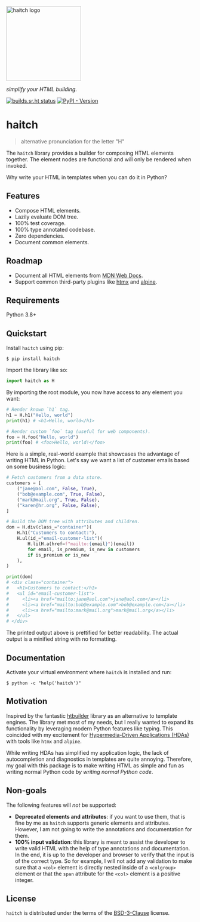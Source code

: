 <img width="200px" src="https://git.sr.ht/~loges/haitch/blob/master/docs/img/logo.svg" alt='haitch logo'>

_simplify your HTML building._

[![builds.sr.ht status](https://builds.sr.ht/~loges/haitch.svg)](https://builds.sr.ht/~loges/haitch?)
[![PyPI - Version](https://img.shields.io/pypi/v/haitch.svg)](https://pypi.org/project/haitch)

# haitch

> alternative pronunciation for the letter "H"

The `haitch` library provides a builder for composing HTML elements together. The element nodes are functional and will only be rendered when invoked.

Why write your HTML in templates when you can do it in Python?

## Features

- Compose HTML elements.
- Lazily evaluate DOM tree.
- 100% test coverage.
- 100% type annotated codebase.
- Zero dependencies.
- Document common elements.

## Roadmap

- Document all HTML elements from [MDN Web Docs](https://developer.mozilla.org/en-US/docs/Web/HTML).
- Support common third-party plugins like [htmx](https://htmx.org/) and [alpine](https://alpinejs.dev/).

## Requirements

Python 3.8+

## Quickstart

Install `haitch` using pip:

```console
$ pip install haitch
```

Import the library like so:

```python
import haitch as H
```

By importing the root module, you now have access to any element you want:

```python
# Render known `h1` tag.
h1 = H.h1("Hello, world")
print(h1) # <h1>Hello, world</h1>

# Render custom `foo` tag (useful for web components).
foo = H.foo("Hello, world")
print(foo) # <foo>Hello, world!</foo>
```

Here is a simple, real-world example that showcases the advantage of writing HTML in Python. Let's say we want a list of customer emails based on some business logic:

```python
# Fetch customers from a data store.
customers = [
    ("jane@aol.com", False, True),
    ("bob@example.com", True, False),
    ("mark@mail.org", True, False),
    ("karen@hr.org", False, False),
]

# Build the DOM tree with attributes and children.
dom = H.div(class_="container")(
    H.h1("Customers to contact:"),
    H.ul(id_="email-customer-list")(
        H.li(H.a(href=f"mailto:{email}")(email))
        for email, is_premium, is_new in customers
        if is_premium or is_new
    ),
)

print(dom)
# <div class="container">
#   <h1>Customers to contact:</h1>
#   <ul id="email-customer-list">
#     <li><a href="mailto:jane@aol.com">jane@aol.com</a></li>
#     <li><a href="mailto:bob@example.com">bob@example.com</a></li>
#     <li><a href="mailto:mark@mail.org">mark@mail.org</a></li>
#   </ul>
# </div>
```

The printed output above is prettified for better readability. The actual output is a minified string with no formatting.

## Documentation

Activate your virtual environment where `haitch` is installed and run:

```console
$ python -c "help('haitch')"
```

## Motivation

Inspired by the fantastic [htbuilder](https://github.com/tvst/htbuilder) library as an alternative to template engines. The library met most of my needs, but I really wanted to expand its functionality by leveraging modern Python features like typing. This coincided with my excitement for [Hypermedia-Driven Applications (HDAs)](https://htmx.org/essays/hypermedia-driven-applications/) with tools like `htmx` and `alpine`.

While writing HDAs has simplified my application logic, the lack of autocompletion and diagnostics in templates are quite annoying. Therefore, my goal with this package is to make writing HTML as simple and fun as writing normal Python code _by writing normal Python code_.

## Non-goals

The following features will _not_ be supported:

- **Deprecated elements and attributes**: if you want to use them, that is fine by me as `haitch` supports generic elements and attributes. However, I am not going to write the annotations and documentation for them.
- **100% input validation**: this library is meant to assist the developer to write valid HTML with the help of type annotations and documentation. In the end, it is up to the developer and browser to verify that the input is of the correct type. So for example, I will not add any validation to make sure that a `<col>` element is directly nested inside of a `<colgroup>` element or that the `span` attribute for the `<col>` element is a positive integer.

## License

`haitch` is distributed under the terms of the [BSD-3-Clause](https://spdx.org/licenses/BSD-3-Clause.html) license.
